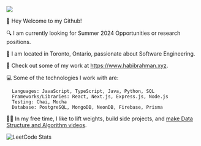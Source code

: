 ![](https://komarev.com/ghpvc/?username=lhlrahman)

👋 Hey Welcome to my Github!

🔍 I am currently looking for Summer 2024 Opportunities or research positions.

🌆 I am located in Toronto, Ontario, passionate about Software Engineering.

🔗 Check out some of my work at https://www.habibrahman.xyz.

💻 Some of the technologies I work with are:

      Languages: JavaScript, TypeScript, Java, Python, SQL
      Frameworks/Libraries: React, Next.js, Express.js, Node.js
      Testing: Chai, Mocha
      Database: PostgreSQL, MongoDB, NeonDB, Firebase, Prisma

🏋️‍♂️ In my free time, I like to lift weights, build side projects, and [make Data Structure and Algorithm videos](https://www.youtube.com/@habibrahman830).

![LeetCode Stats](https://leetcard.jacoblin.cool/lhlrahman?theme=nord&font=Montserrat&ext=heatmap)


